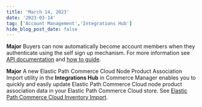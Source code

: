 ```yaml
---
title: 'March 14, 2023'
date: '2023-03-14'
tag: ['Account Management','Integrations Hub']
hide_blog_post_date: false
---
```

**Major** 
Buyers can now automatically become account members when they authenticate using the self sign up mechanism. For more information see [API documentation](/docs/commerce-cloud/accounts/using-account-management-api/account-member-authentication#using-self-signup) and [how to guide](/docs/commerce-cloud/accounts/authenticate-using-self-signup).

**Major** 
A new Elastic Path Commerce Cloud  Node Product Association Import utility in the **Integrations Hub** in Commerce Manager enables you to quickly and easily update  Elastic Path Commerce Cloud node product association data in your Elastic Path Commerce Cloud store. See [Elastic Path Commerce Cloud Inventory Import](/docs/composer/integration-hub/store-management/node-product-association).
